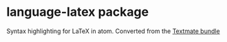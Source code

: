 # language-latex package

Syntax highlighting for LaTeX in atom. Converted from the
[Textmate bundle](https://github.com/textmate/latex.tmbundle)
